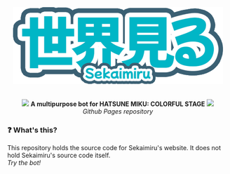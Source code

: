 <div align="center">
  <img src="./assets/wordmark.png">
  <br><br>
  
  <img src="https://www.google.com/s2/favicons?domain=projectsekai.fandom.com"> <strong>A multipurpose bot for HATSUNE MIKU: COLORFUL STAGE</strong> <img src="https://www.google.com/s2/favicons?domain=projectsekai.fandom.com">
  <br>
  <em>Github Pages repository</em>
</div>

### ❓ What's this?
This repository holds the source code for Sekaimiru's website. It does not hold Sekaimiru's source code itself.
<br>
*Try the bot!*
